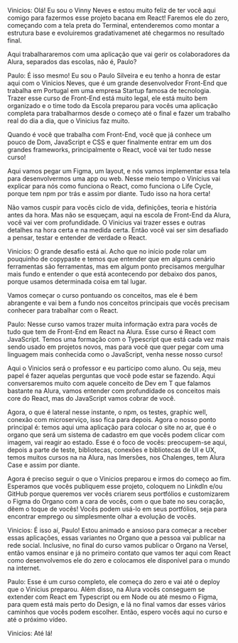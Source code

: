 Vinicios: Olá! Eu sou o Vinny Neves e estou muito feliz de ter você aqui comigo para fazermos esse projeto bacana em React! Faremos ele do zero, começando com a tela preta do Terminal, entenderemos como montar a estrutura base e evoluiremos gradativamenet até chegarmos no resultado final.

Aqui trabalhararemos com uma aplicação que vai gerir os colaboradores da Alura, separados das escolas, não é, Paulo?

Paulo: É isso mesmo! Eu sou o Paulo Silveira e eu tenho a honra de estar aqui com o Vinicios Neves, que é um grande desenvolvedor Front-End que trabalha em Portugal em uma empresa Startup famosa de tecnologia. Trazer esse curso de Front-End está muito legal, ele está muito bem organizado e o time todo da Escola preparou para vocês uma aplicação completa para trabalharmos desde o começo até o final e fazer um trabalho real do dia a dia, que o Vinicius faz muito.

Quando é você que trabalha com Front-End, você que já conhece um pouco de Dom, JavaScript e CSS e quer finalmente entrar em um dos grandes frameworks, principalmente o React, você vai ter tudo nesse curso!

Aqui vamos pegar um Figma, um layout, e nós vamos implementar essa tela para desenvolvermos uma app ou web. Nesse meio tempo o Vinícius vai explicar para nós como funciona o React, como funciona o Life Cycle, porque tem npm por trás e assim por diante. Tudo isso na hora certa!

Não vamos cuspir para vocês ciclo de vida, definições, teoria e história antes da hora. Mas não se esqueçam, aqui na escola de Front-End da Alura, você vai ver com profundidade. O Vinicius vai trazer esses e outras detalhes na hora certa e na medida certa. Então você vai ser sim desafiado a pensar, testar e entender de verdade o React.

Vinicios: O grande desafio está aí. Acho que no início pode rolar um pouquinho de copypaste e temos que entender que em alguns cenário ferramentas são ferramentas, mas em algum ponto precisamos mergulhar mais fundo e entender o que está acontecendo por debaixo dos panos, porque usamos determinada coisa em tal lugar.

Vamos começar o curso pontuando os conceitos, mas ele é bem abrangente e vai bem a fundo nos conceitos principais que vocês precisam conhecer para trabalhar com o React.

Paulo: Nesse curso vamos trazer muita informação extra para vocês de tudo que tem de Front-End em React na Alura. Esse curso é React com JavaScript. Temos uma formação com o Typescript que está cada vez mais sendo usado em projetos novos, mas para você que quer pegar com uma linguagem mais conhecida como o JavaScript, venha nesse nosso curso!

Aqui o Vinicios será o professor e eu participo como aluno. Ou seja, meu papel é fazer aquelas perguntas que você pode estar se fazendo. Aqui conversaremos muito com aquele conceito de Dev em T que falamos bastante na Alura, vamos entender com profundidade os conceitos mais core do React, mas do JavaScript vamos cobrar de você.

Agora, o que é lateral nesse instante, o npm, os testes, graphic well, conexão com microserviço, isso fica para depois. Agora o nosso ponto principal é: temos aqui uma aplicação para colocar o site no ar, que é o organo que será um sistema de cadastro em que vocês podem clicar com imagem, vai reagir ao estado. Esse é o foco de vocês: preocupem-se aqui, depois a parte de teste, bibliotecas, conexões e bibliotecas de UI e UX, temos muitos cursos na na Alura, nas Imersões, nos Chalenges, tem Alura Case e assim por diante.

Agora é preciso seguir o que o Vinicios preparou e irmos do começo ao fim. Esperamos que vocês publiquem esse projeto, coloquem no LinkdIn e/ou GitHub porque queremos ver vocês criarem seus portfólios e customizarem o Figma do Organo com a cara de vocês, com o que bate no seu coração, dêem o toque de vocês! Vocês podem usá-lo em seus portfólios, seja para encontrar emprego ou simplesmente olhar a evolução de vocês.

Vinicios: É isso aí, Paulo! Estou animado e ansioso para começar a receber essas aplicações, essas variantes no Organo que a pessoa vai publicar na rede social. Inclusive, no final do curso vamos publicar o Organo na Versel, então vamos ensinar e já no primeiro contato que vamos ter aqui com React como desenvolvemos ele do zero e colocamos ele disponível para o mundo na internet.

Paulo: Esse é um curso completo, ele começa do zero e vai até o deploy que o Vinicius preparou. Além disso, na Alura vocês conseguem se extender com React em Typescript ou em Node ou até mesmo o Figma, para quem está mais perto do Design, e lá no final vamos dar esses vários caminhos que vocês podem escolher. Então, espero vocês aqui no curso e até o próximo vídeo.

Vinicios: Até lá!
